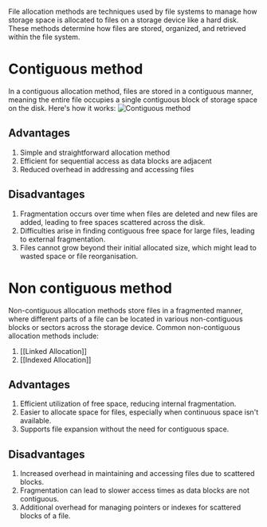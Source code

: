 File allocation methods are techniques used by file systems to manage how storage space is allocated to files on a storage device like a hard disk. These methods determine how files are stored, organized, and retrieved within the file system.
# Contiguous method

In a contiguous allocation method, files are stored in a contiguous manner, meaning the entire file occupies a single contiguous block of storage space on the disk. Here's how it works:
![Contiguous method](https://cdn1.byjus.com/wp-content/uploads/2022/08/contiguous-memory-allocation-in-operating-system.png)

## Advantages
1. Simple and straightforward allocation method
2. Efficient for sequential access as data blocks are adjacent
3. Reduced overhead in addressing and accessing files
## Disadvantages
1. Fragmentation occurs over time when files are deleted and new files are added, leading to free spaces scattered across the disk.
2. Difficulties arise in finding contiguous free space for large files, leading to external fragmentation.
3. Files cannot grow beyond their initial allocated size, which might lead to wasted space or file reorganisation.
# Non contiguous method
Non-contiguous allocation methods store files in a fragmented manner, where different parts of a file can be located in various non-contiguous blocks or sectors across the storage device. Common non-contiguous allocation methods include:
1. [[Linked Allocation]]
2. [[Indexed Allocation]]
## Advantages 
1. Efficient utilization of free space, reducing internal fragmentation.
2. Easier to allocate space for files, especially when continuous space isn't available.
3. Supports file expansion without the need for contiguous space.
## Disadvantages
1. Increased overhead in maintaining and accessing files due to scattered blocks.
2. Fragmentation can lead to slower access times as data blocks are not contiguous.
3. Additional overhead for managing pointers or indexes for scattered blocks of a file.
